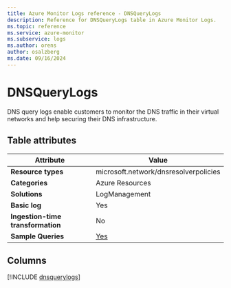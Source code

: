 ```yaml
---
title: Azure Monitor Logs reference - DNSQueryLogs
description: Reference for DNSQueryLogs table in Azure Monitor Logs.
ms.topic: reference
ms.service: azure-monitor
ms.subservice: logs
ms.author: orens
author: osalzberg
ms.date: 09/16/2024
---
```


# DNSQueryLogs

DNS query logs enable customers to monitor the DNS traffic in their virtual networks and help securing their DNS infrastructure.


## Table attributes

|Attribute|Value|
|---|---|
|**Resource types**|microsoft.network/dnsresolverpolicies|
|**Categories**|Azure Resources|
|**Solutions**| LogManagement|
|**Basic log**|Yes|
|**Ingestion-time transformation**|No|
|**Sample Queries**|[Yes](/azure/azure-monitor/reference/queries/dnsquerylogs)|



## Columns
  
[!INCLUDE [dnsquerylogs](~/reusable-content/ce-skilling/azure/includes/azure-monitor/reference/tables/dnsquerylogs-include.md)]
